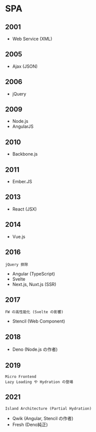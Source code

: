 # SPA

## 2001

- Web Service (XML)

## 2005

- Ajax (JSON)

## 2006

- jQuery

## 2009

- Node.js
- AngularJS

## 2010

- Backbone.js

## 2011

- Ember.JS

## 2013

- React (JSX)

## 2014

- Vue.js

## 2016

    jQuery 排除

- Angular (TypeScript)
- Svelte
- Next.js, Nuxt.js (SSR)

## 2017

    FW の高性能化 (Svelte の影響)

- Stencil (Web Component)

## 2018

- Deno (Node.js の作者)

## 2019

    Micro Frontend
    Lazy Loading や Hydration の登場

## 2021

    Island Architecture (Partial Hydration)

- Qwik (Angular, Stencil の作者)
- Fresh (Deno純正)
